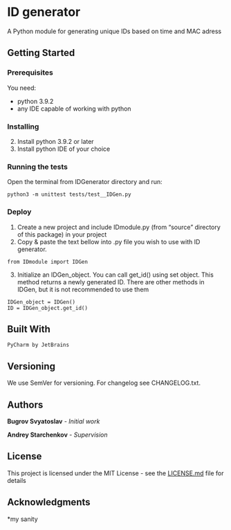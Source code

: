 ﻿# ID generator

A Python module for generating unique IDs based on time and MAC adress 

## Getting Started

### Prerequisites
You need:  
* python 3.9.2
* any IDE capable of working with python

### Installing

2. Install python 3.9.2 or later
3. Install python IDE of your choice

### Running the tests

Open the terminal from IDGenerator directory and run:

```
python3 -m unittest tests/test__IDGen.py
```

### Deploy

1. Create a new project and include IDmodule.py (from “source” directory of this package) in your project 
2. Copy & paste the text bellow into .py file you wish to use with ID generator.

```
from IDmodule import IDGen
```
3. Initialize an IDGen_object. You can call get_id() using set object. This method returns a newly generated ID. There are other methods in IDGen, but it is not recommended to use them

```
IDGen_object = IDGen()
ID = IDGen_object.get_id()
```

## Built With
	PyCharm by JetBrains

## Versioning

We use SemVer for versioning. For changelog see CHANGELOG.txt. 

## Authors

**Bugrov Svyatoslav** - *Initial work*

**Andrey Starchenkov** - *Supervision*

## License

This project is licensed under the MIT License - see the [LICENSE.md](LICENSE.md) file for details

## Acknowledgments

*my sanity



